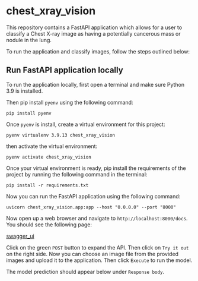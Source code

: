 # chest_xray_vision

This repository contains a FastAPI application which allows for a user to classify a
Chest X-ray image as having a potentially cancerous mass or nodule in the lung.

To run the application and classify images, follow the steps outlined below:

## Run FastAPI application locally

To run the application locally, first open a terminal and make sure Python 3.9 is installed.

Then pip install `pyenv` using the following command:

```
pip install pyenv
```

Once `pyenv` is install, create a virtual environment for this project:

```
pyenv virtualenv 3.9.13 chest_xray_vision
```

then activate the virtual environment:

```
pyenv activate chest_xray_vision
```

Once your virtual environment is ready, pip install the requirements of the project by running the following command in the terminal:

```
pip install -r requirements.txt
```

Now you can run the FastAPI application using the following command:

```
uvicorn chest_xray_vision.app:app --host "0.0.0.0" --port "8000"
```

Now open up a web browser and navigate to `http://localhost:8000/docs`. You should see the following page:

[swagger_ui](swagger_ui.png)

Click on the green `POST` button to expand the API. Then click on `Try it out` on the right side. Now you can choose an image file from the provided images and upload it to the application. Then click `Execute` to run the model.

The model prediction should appear below under `Response body`.
